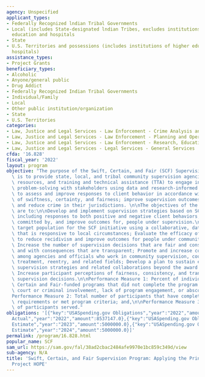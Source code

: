 ```yaml
---
agency: Unspecified
applicant_types:
- Federally Recognized lndian Tribal Governments
- Local (includes State-designated lndian Tribes, excludes institutions of higher
  education and hospitals
- State
- U.S. Territories and possessions (includes institutions of higher education and
  hospitals)
assistance_types:
- Project Grants
beneficiary_types:
- Alcoholic
- Anyone/general public
- Drug Addict
- Federally Recognized Indian Tribal Governments
- Individual/Family
- Local
- Other public institution/organization
- State
- U.S. Territories
categories:
- Law, Justice and Legal Services - Law Enforcement - Crime Analysis and Data
- Law, Justice and Legal Services - Law Enforcement - Planning and Operations
- Law, Justice and Legal Services - Law Enforcement - Research, Education, Training
- Law, Justice and Legal Services - Legal Services - General Services
cfda: '16.828'
fiscal_year: '2022'
layout: program
objective: "The purpose of the Swift, Certain, and Fair (SCF) Supervision Program\
  \ is to provide state, local, and tribal community supervision agencies with information,\
  \ resources, and training and technical assistance (TTA) to engage in collaborative\
  \ problem-solving with stakeholders using data and research-informed strategies\
  \ to assess and improve responses to client behavior in accordance with the principles\
  \ of swiftness, certainty, and fairness; improve supervision outcomes; prevent recidivism;\
  \ and reduce crime in their jurisdictions. \n\nThe objectives of the SCF initiative\
  \ are to:\n\nDevelop and implement supervision strategies based on SCF principles,\
  \ including responses to both positive and negative client behaviors; Reduce crime\
  \ committed by, and improve outcomes for, people under supervision.\nIdentify a\
  \ target population for the SCF initiative using a collaborative, data-driven process\
  \ that is responsive to local circumstances; Evaluate the efficacy of SCF strategies\
  \ to reduce recidivism and improve outcomes for people under community supervision;\
  \ Increase the number of supervision decisions that are fair and consistently applied,\
  \ and with consequences that are transparent; Promote and increase collaboration\
  \ among agencies and officials who work in community supervision, courts, law enforcement,\
  \ treatment, reentry, and related fields; Develop a plan to sustain effective SCF\
  \ supervision strategies and related collaborations beyond the award period; and,\
  \ Increase participant perceptions of fairness, consistency, and transparency in\
  \ supervision decisions.\n\nPerformance Measure 1: Percent of individuals in Swift\
  \ Certain and Fair-funded programs that did not complete the program because of\
  \ court or criminal involvement, lack of program engagement, or absconding;  \n\n\
  Performance Measure 2: Total number of participants that have completed all program\
  \ requirements or met program criteria; and,\n\nPerformance Measure 3:  Total number\
  \ of participants served."
obligations: '[{"key":"USASpending.gov Obligations","year":"2022","amount":8498554.0},{"key":"SAM.gov
  Actual","year":"2022","amount":8537147.0},{"key":"USASpending.gov Obligations","year":"2023","amount":0.0},{"key":"SAM.gov
  Estimate","year":"2023","amount":5000000.0},{"key":"USASpending.gov Obligations","year":"2024","amount":0.0},{"key":"SAM.gov
  Estimate","year":"2024","amount":5000000.0}]'
permalink: /program/16.828.html
popular_name: SCF
sam_url: https://sam.gov/fal/38ad2cbac2484afe9970e1bc859c349d/view
sub-agency: N/A
title: 'Swift, Certain, and Fair Supervision Program: Applying the Principles Behind
  Project HOPE'
---
```

